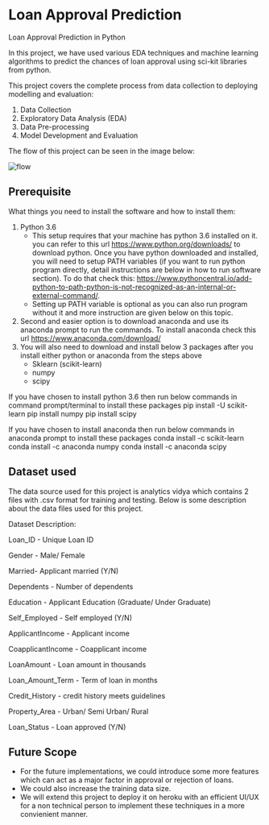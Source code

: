 # Loan Approval Prediction
Loan Approval Prediction in Python

In this project, we have used various EDA techniques and machine learning algorithms to predict the chances of loan approval using sci-kit libraries from python.

This project covers the complete process from data collection to deploying modelling and evaluation:

1. Data Collection
2. Exploratory Data Analysis (EDA)
3. Data Pre-processing
4. Model Development and Evaluation


The flow of this project can be seen in the image below: 

![flow](https://github.com/heer77331/LoanApprovalModel/blob/master/flow.png?raw=true)

## Prerequisite
What things you need to install the software and how to install them:

1. Python 3.6
    * This setup requires that your machine has python 3.6 installed on it. you can refer to this url https://www.python.org/downloads/ to download python. Once you have python downloaded and installed, you will need to setup PATH variables (if you want to run python program directly, detail instructions are below in how to run software section). To do that check this: https://www.pythoncentral.io/add-python-to-path-python-is-not-recognized-as-an-internal-or-external-command/.
    * Setting up PATH variable is optional as you can also run program without it and more instruction are given below on this topic.
2. Second and easier option is to download anaconda and use its anaconda prompt to run the commands. To install anaconda check this url https://www.anaconda.com/download/
3. You will also need to download and install below 3 packages after you install either python or anaconda from the steps above
    * Sklearn (scikit-learn)
    * numpy
    * scipy
 
If you have chosen to install python 3.6 then run below commands in command prompt/terminal to install these packages
pip install -U scikit-learn
pip install numpy
pip install scipy

If you have chosen to install anaconda then run below commands in anaconda prompt to install these packages
conda install -c scikit-learn
conda install -c anaconda numpy
conda install -c anaconda scipy

## Dataset used

The data source used for this project is analytics vidya which contains 2 files with .csv format for training and testing. Below is some description about the data files used for this project.

Dataset Description:

Loan_ID - Unique Loan ID

Gender - Male/ Female

Married- Applicant married (Y/N)

Dependents - Number of dependents

Education - Applicant Education (Graduate/ Under Graduate)

Self_Employed - Self employed (Y/N)

ApplicantIncome - Applicant income

CoapplicantIncome - Coapplicant income

LoanAmount - Loan amount in thousands

Loan_Amount_Term - Term of loan in months

Credit_History - credit history meets guidelines

Property_Area - Urban/ Semi Urban/ Rural

Loan_Status - Loan approved (Y/N)

## Future Scope

* For the future implementations, we could introduce some more features which can act as a major factor in approval or rejection of loans. 
* We could also increase the training data size. 
* We will extend this project to deploy it on heroku with an efficient UI/UX for a non technical person to implement these techniques in a more convienient manner.
